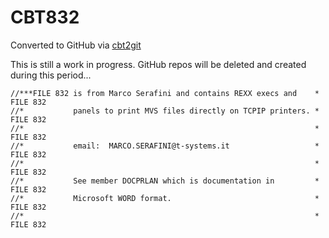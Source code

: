 # CBT832
Converted to GitHub via [cbt2git](https://github.com/wizardofzos/cbt2git)

This is still a work in progress. GitHub repos will be deleted and created during this period...

```
//***FILE 832 is from Marco Serafini and contains REXX execs and    *   FILE 832
//*           panels to print MVS files directly on TCPIP printers. *   FILE 832
//*                                                                 *   FILE 832
//*           email:  MARCO.SERAFINI@t-systems.it                   *   FILE 832
//*                                                                 *   FILE 832
//*           See member DOCPRLAN which is documentation in         *   FILE 832
//*           Microsoft WORD format.                                *   FILE 832
//*                                                                 *   FILE 832
```
